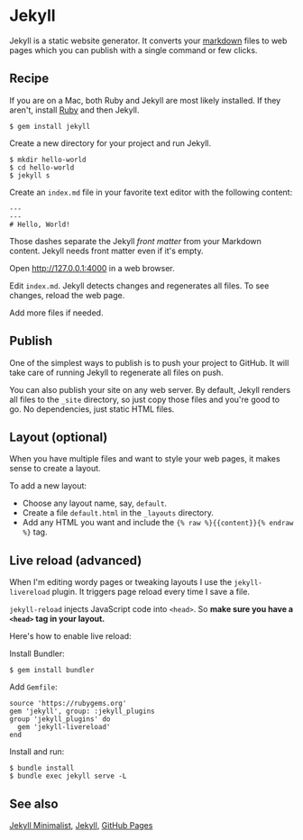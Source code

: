 # Jekyll

Jekyll is a static website generator. It converts your
[markdown](/markdown.html) files to web pages which you can publish with a
single command or few clicks.

## Recipe

If you are on a Mac, both Ruby and Jekyll are most likely installed. If
they aren't, install
[Ruby](https://www.ruby-lang.org/en/documentation/installation/) and then
Jekyll.

    $ gem install jekyll

Create a new directory for your project and run Jekyll.

    $ mkdir hello-world
    $ cd hello-world
    $ jekyll s


Create an `index.md` file in your favorite text editor with the following
content:

    ---
    ---
    # Hello, World!

Those dashes separate the Jekyll _front matter_ from your Markdown
content. Jekyll needs front matter even if it's empty.

Open <http://127.0.0.1:4000> in a web browser.

Edit `index.md`. Jekyll detects changes and regenerates all files. To see
changes, reload the web page.

Add more files if needed.

## Publish

One of the simplest ways to publish is to push your project to GitHub. It
will take care of running Jekyll to regenerate all files on push.

You can also publish your site on any web server. By default, Jekyll
renders all files to the `_site` directory, so just copy those files and
you're good to go. No dependencies, just static HTML files.

## Layout (optional)

When you have multiple files and want to style your web pages, it makes
sense to create a layout.

To add a new layout:

- Choose any layout name, say, `default`.
- Create a file `default.html` in the `_layouts` directory.
- Add any HTML you want and include the `{% raw %}{{content}}{% endraw %}`
  tag.

## Live reload (advanced)

When I'm editing wordy pages or tweaking layouts I use the
`jekyll-livereload` plugin. It triggers page reload every time I save a
file.

`jekyll-reload` injects JavaScript code into `<head>`. So **make sure you
have a `<head>` tag in your layout.**

Here's how to enable live reload:

Install Bundler:

    $ gem install bundler

Add `Gemfile`:

    source 'https://rubygems.org'
    gem 'jekyll', group: :jekyll_plugins
    group 'jekyll_plugins' do
      gem 'jekyll-livereload'
    end

Install and run:

    $ bundle install
    $ bundle exec jekyll serve -L

## See also

[Jekyll Minimalist](https://romanzolotarev.github.io/jekyll-minimalist),
[Jekyll](http://jekyllrb.com),
[GitHub Pages](https://pages.github.com)
